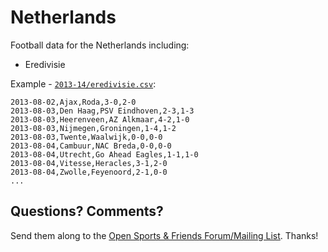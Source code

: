 # Netherlands

Football data for the Netherlands including:

- Eredivisie

Example - [`2013-14/eredivisie.csv`](2013-14/1-eredivisie.csv):

~~~
2013-08-02,Ajax,Roda,3-0,2-0
2013-08-03,Den Haag,PSV Eindhoven,2-3,1-3
2013-08-03,Heerenveen,AZ Alkmaar,4-2,1-0
2013-08-03,Nijmegen,Groningen,1-4,1-2
2013-08-03,Twente,Waalwijk,0-0,0-0
2013-08-04,Cambuur,NAC Breda,0-0,0-0
2013-08-04,Utrecht,Go Ahead Eagles,1-1,1-0
2013-08-04,Vitesse,Heracles,3-1,2-0
2013-08-04,Zwolle,Feyenoord,2-1,0-0
...
~~~


## Questions? Comments?

Send them along to the
[Open Sports & Friends Forum/Mailing List](http://groups.google.com/group/opensport).
Thanks!

